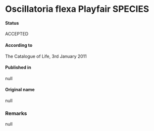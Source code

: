 # Oscillatoria flexa Playfair SPECIES

#### Status
ACCEPTED

#### According to
The Catalogue of Life, 3rd January 2011

#### Published in
null

#### Original name
null

### Remarks
null